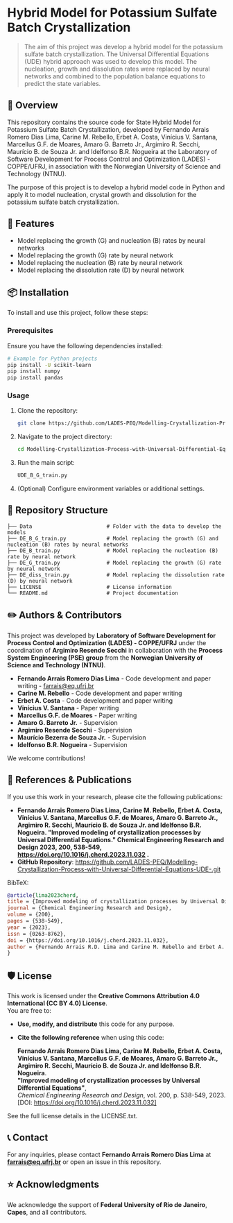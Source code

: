 # Hybrid Model for Potassium Sulfate Batch Crystallization
> The aim of this project was develop a hybrid model for the potassium sulfate batch crystallization. The Universal Differential Equations (UDE) hybrid approach was used to develop this model. The nucleation, growth and dissolution rates were replaced by neural networks and combined to the population balance equations to predict the state variables.

## 📖 Overview
This repository contains the source code for State Hybrid Model for Potassium Sulfate Batch Crystallization, developed by Fernando Arrais Romero Dias Lima, Carine M. Rebello, Erbet A. Costa,
Vinícius V. Santana, Marcellus G.F. de Moares, Amaro G. Barreto Jr., Argimiro R. Secchi, Maurício B. de Souza Jr. and Idelfonso B.R. Nogueira at the Laboratory of Software Development for Process Control and Optimization (LADES) - COPPE/UFRJ, in association with the Norwegian University of Science and Technology (NTNU).

The purpose of this project is to develop a hybrid model code in Python and apply it to model nucleation, crystal growth and dissolution for the potassium sulfate batch crystallization.

## 🚀 Features
- Model replacing the growth (G) and nucleation (B) rates by neural networks
- Model replacing the growth (G) rate by neural network
- Model replacing the nucleation (B) rate by neural network
- Model replacing the dissolution rate (D) by neural network

## 📦 Installation
To install and use this project, follow these steps:

### Prerequisites
Ensure you have the following dependencies installed:
```bash
# Example for Python projects
pip install -U scikit-learn
pip install numpy
pip install pandas
```

### Usage
1. Clone the repository:
   ```bash
   git clone https://github.com/LADES-PEQ/Modelling-Crystallization-Process-with-Universal-Differential-Equations-UDE-.git
   ```
2. Navigate to the project directory:
   ```bash
   cd Modelling-Crystallization-Process-with-Universal-Differential-Equations-UDE-
   ```
3. Run the main script:
   ```bash
   UDE_B_G_train.py
   ```
4. (Optional) Configure environment variables or additional settings.

## 📂 Repository Structure
```
├── Data                        # Folder with the data to develop the models
├── DE_B_G_train.py             # Model replacing the growth (G) and nucleation (B) rates by neural networks
├── DE_B_train.py               # Model replacing the nucleation (B) rate by neural network
├── DE_G_train.py               # Model replacing the growth (G) rate by neural network
├── DE_diss_train.py            # Model replacing the dissolution rate (D) by neural network
├── LICENSE                     # License information
└── README.md                   # Project documentation
```

## ✏️ Authors & Contributors
This project was developed by **Laboratory of Software Development for Process Control and Optimization (LADES) - COPPE/UFRJ** under the coordination of **Argimiro Resende Secchi** in collaboration with the **Process System Engineering (PSE) group** from the **Norwegian University of Science and Technology (NTNU)**.

- **Fernando Arrais Romero Dias Lima** - Code development and paper writing - farrais@eq.ufrj.br
- **Carine M. Rebello** - Code development and paper writing
- **Erbet A. Costa** - Code development and paper writing
- **Vinícius V. Santana** - Paper writing
- **Marcellus G.F. de Moares** - Paper writing
- **Amaro G. Barreto Jr.** - Supervision
- **Argimiro Resende Secchi** - Supervision
- **Maurício Bezerra de Souza Jr.** - Supervision
- **Idelfonso B.R. Nogueira** - Supervision

We welcome contributions!

## 🔬 References & Publications
If you use this work in your research, please cite the following publications:
- **Fernando Arrais Romero Dias Lima, Carine M. Rebello, Erbet A. Costa, Vinícius V. Santana, Marcellus G.F. de Moares, Amaro G. Barreto Jr., Argimiro R. Secchi, Maurício B. de Souza Jr. and Idelfonso B.R. Nogueira. "Improved modeling of crystallization processes by Universal Differential Equations." Chemical Engineering Research and Design 2023, 200, 538-549, https://doi.org/10.1016/j.cherd.2023.11.032 .**
- **GitHub Repository**: https://github.com/LADES-PEQ/Modelling-Crystallization-Process-with-Universal-Differential-Equations-UDE-.git

BibTeX:
```bibtex
@article{lima2023cherd,
title = {Improved modeling of crystallization processes by Universal Differential Equations},
journal = {Chemical Engineering Research and Design},
volume = {200},
pages = {538-549},
year = {2023},
issn = {0263-8762},
doi = {https://doi.org/10.1016/j.cherd.2023.11.032},
author = {Fernando Arrais R.D. Lima and Carine M. Rebello and Erbet A. Costa and Vinícius V. Santana and Marcellus G.F. de Moares and Amaro G. Barreto and Argimiro R. Secchi and Maurício B. de Souza and Idelfonso B.R. Nogueira}
}
```

## 🛡 License
This work is licensed under the **Creative Commons Attribution 4.0 International (CC BY 4.0) License**.  
You are free to:
- **Use, modify, and distribute** this code for any purpose.
- **Cite the following reference** when using this code:

  **Fernando Arrais Romero Dias Lima, Carine M. Rebello, Erbet A. Costa, Vinícius V. Santana, Marcellus G.F. de Moares, Amaro G. Barreto Jr., Argimiro R. Secchi, Maurício B. de Souza Jr. and Idelfonso B.R. Nogueira**.  
  **"Improved modeling of crystallization processes by Universal Differential Equations"**,  
  *Chemical Engineering Research and Design*, vol. 200, p. 538-549, 2023.  
  [DOI: https://doi.org/10.1016/j.cherd.2023.11.032]

See the full license details in the LICENSE.txt.

## 📞 Contact
For any inquiries, please contact **Fernando Arrais Romero Dias Lima** at **farrais@eq.ufrj.br** or open an issue in this repository.

## ⭐ Acknowledgments
We acknowledge the support of **Federal University of Rio de Janeiro**, **Capes**, and all contributors.
